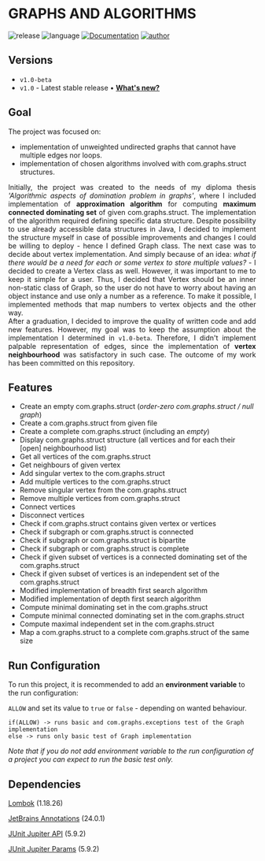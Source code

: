 
# GRAPHS AND ALGORITHMS

![release](https://img.shields.io/badge/release-v1.0-brightgreen.svg)
![language](https://img.shields.io/badge/language-Java%2014-yellow.svg)
[![Documentation](https://img.shields.io/badge/javadoc-Read-orange.svg)](https://lucasmalara.github.io/graphs-and-algorithms/)
[![author](https://img.shields.io/badge/author-lucasmalara-blue.svg)](https://github.com/lucasmalara)

## Versions

- `v1.0-beta`
- `v1.0` - Latest stable release &bull; [**What's new?**](https://github.com/lucasmalara/graphs-and-algorithms/releases/tag/v1.0)

## Goal

The project was focused on:

- implementation of unweighted undirected graphs that cannot have multiple edges nor loops.
- implementation of chosen algorithms involved with com.graphs.struct structures.

<p align="justify">
Initially, the project was created to the needs of my diploma thesis 
<i>'Algorithmic aspects of domination problem in graphs'</i>, where I included implementation of <b>approximation algorithm</b> 
for computing <b>maximum connected dominating set</b> of given com.graphs.struct. The implementation of the algorithm required defining 
specific data structure. Despite possibility to use already accessible data structures in Java, I decided to implement the 
structure myself in case of possible improvements and changes I could be willing to deploy - hence I defined Graph class. 
The next case was to decide about vertex implementation. And simply because of an idea: <i>what if there would be a need 
for each or some vertex to store multiple values?</i> - I decided to create a Vertex class as well. However, it was 
important to me to keep it simple for a user. Thus, I decided that Vertex should be an inner non-static class of Graph, 
so the user do not have to worry about having an object instance and use only a number as a reference. To make it possible, 
I implemented methods that map numbers to vertex objects and the other way.
<br>
After a graduation, I decided to improve the quality of written code and add new features. However, my goal was to keep
the assumption about the implementation I determined in <code>v1.0-beta</code>. Therefore, I didn't implement palpable 
representation of edges, since the implementation of <b>vertex neighbourhood</b> was satisfactory in such case. 
The outcome of my work has been committed on this repository.
</p>

## Features

- Create an empty com.graphs.struct (_order-zero com.graphs.struct / null graph_)
- Create a com.graphs.struct from given file
- Create a complete com.graphs.struct (including an _empty_)
- Display com.graphs.struct structure (all vertices and for each their [open] neighbourhood list)
- Get all vertices of the  com.graphs.struct
- Get neighbours of given vertex
- Add singular vertex to the com.graphs.struct
- Add multiple vertices to the com.graphs.struct
- Remove singular vertex from the com.graphs.struct
- Remove multiple vertices from com.graphs.struct
- Connect vertices
- Disconnect vertices
- Check if com.graphs.struct contains given vertex or vertices
- Check if subgraph or com.graphs.struct is connected
- Check if subgraph or com.graphs.struct is bipartite
- Check if subgraph or com.graphs.struct is complete
- Check if given subset of vertices is a connected dominating set of the com.graphs.struct
- Check if given subset of vertices is an independent set of the com.graphs.struct
- Modified implementation of breadth first search algorithm
- Modified implementation of depth first search algorithm
- Compute minimal dominating set in the com.graphs.struct
- Compute minimal connected dominating set in the com.graphs.struct
- Compute maximal independent set in the com.graphs.struct
- Map a com.graphs.struct to a complete com.graphs.struct of the same size

## Run Configuration

To run this project, it is recommended to add an **environment variable** to the run configuration:

`ALLOW`
and set its value to `true` or `false` - depending on wanted behaviour.

```
if(ALLOW) -> runs basic and com.graphs.exceptions test of the Graph implementation
else -> runs only basic test of Graph implementation
```

_Note that if you do not add environment variable to the run configuration of a project you can expect to run the basic test only._

## Dependencies

[Lombok](https://projectlombok.org/) (1.18.26)

[JetBrains Annotations](https://www.jetbrains.com/help/idea/annotating-source-code.html) (24.0.1)

[JUnit Jupiter API](https://junit.org/junit5/docs/5.9.0/api/org.junit.jupiter.api/module-summary.html) (5.9.2)

[JUnit Jupiter Params](https://junit.org/junit5/docs/5.9.0/api/org.junit.jupiter.params/module-summary.html) (5.9.2)
